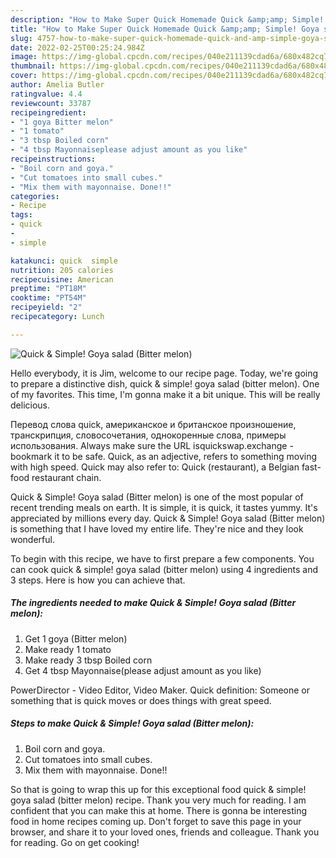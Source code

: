 ```yaml
---
description: "How to Make Super Quick Homemade Quick &amp;amp; Simple! Goya salad (Bitter melon)"
title: "How to Make Super Quick Homemade Quick &amp;amp; Simple! Goya salad (Bitter melon)"
slug: 4757-how-to-make-super-quick-homemade-quick-and-amp-simple-goya-salad-bitter-melon
date: 2022-02-25T00:25:24.984Z
image: https://img-global.cpcdn.com/recipes/040e211139cdad6a/680x482cq70/quick-simple-goya-salad-bitter-melon-recipe-main-photo.jpg
thumbnail: https://img-global.cpcdn.com/recipes/040e211139cdad6a/680x482cq70/quick-simple-goya-salad-bitter-melon-recipe-main-photo.jpg
cover: https://img-global.cpcdn.com/recipes/040e211139cdad6a/680x482cq70/quick-simple-goya-salad-bitter-melon-recipe-main-photo.jpg
author: Amelia Butler
ratingvalue: 4.4
reviewcount: 33787
recipeingredient:
- "1 goya Bitter melon"
- "1 tomato"
- "3 tbsp Boiled corn"
- "4 tbsp Mayonnaiseplease adjust amount as you like"
recipeinstructions:
- "Boil corn and goya."
- "Cut tomatoes into small cubes."
- "Mix them with mayonnaise. Done!!"
categories:
- Recipe
tags:
- quick
- 
- simple

katakunci: quick  simple 
nutrition: 205 calories
recipecuisine: American
preptime: "PT18M"
cooktime: "PT54M"
recipeyield: "2"
recipecategory: Lunch

---
```



![Quick &amp; Simple! Goya salad (Bitter melon)](https://img-global.cpcdn.com/recipes/040e211139cdad6a/680x482cq70/quick-simple-goya-salad-bitter-melon-recipe-main-photo.jpg)

Hello everybody, it is Jim, welcome to our recipe page. Today, we're going to prepare a distinctive dish, quick &amp; simple! goya salad (bitter melon). One of my favorites. This time, I'm gonna make it a bit unique. This will be really delicious.

Перевод слова quick, американское и британское произношение, транскрипция, словосочетания, однокоренные слова, примеры использования. Always make sure the URL isquickswap.exchange - bookmark it to be safe. Quick, as an adjective, refers to something moving with high speed. Quick may also refer to: Quick (restaurant), a Belgian fast-food restaurant chain.

Quick &amp; Simple! Goya salad (Bitter melon) is one of the most popular of recent trending meals on earth. It is simple, it is quick, it tastes yummy. It's appreciated by millions every day. Quick &amp; Simple! Goya salad (Bitter melon) is something that I have loved my entire life. They're nice and they look wonderful.


To begin with this recipe, we have to first prepare a few components. You can cook quick &amp; simple! goya salad (bitter melon) using 4 ingredients and 3 steps. Here is how you can achieve that.

<!--inarticleads1-->

##### The ingredients needed to make Quick &amp; Simple! Goya salad (Bitter melon):

1. Get 1 goya (Bitter melon)
1. Make ready 1 tomato
1. Make ready 3 tbsp Boiled corn
1. Get 4 tbsp Mayonnaise(please adjust amount as you like)


PowerDirector - Video Editor, Video Maker. Quick definition: Someone or something that is quick moves or does things with great speed. 

<!--inarticleads2-->

##### Steps to make Quick &amp; Simple! Goya salad (Bitter melon):

1. Boil corn and goya.
1. Cut tomatoes into small cubes.
1. Mix them with mayonnaise. Done!!




So that is going to wrap this up for this exceptional food quick &amp; simple! goya salad (bitter melon) recipe. Thank you very much for reading. I am confident that you can make this at home. There is gonna be interesting food in home recipes coming up. Don't forget to save this page in your browser, and share it to your loved ones, friends and colleague. Thank you for reading. Go on get cooking!
